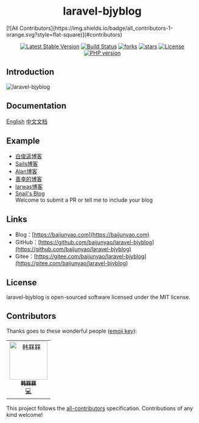 <h1 align="center">laravel-bjyblog</h1>
[![All Contributors](https://img.shields.io/badge/all_contributors-1-orange.svg?style=flat-square)](#contributors)
<p align="center">
    <a href="https://packagist.org/packages/baijunyao/laravel-bjyblog"><img alt="Latest Stable Version" src="https://img.shields.io/packagist/v/baijunyao/laravel-bjyblog.svg"/></a>
    <a href="https://travis-ci.com/baijunyao/laravel-bjyblog"><img alt="Build Status" src="https://travis-ci.com/baijunyao/laravel-bjyblog.svg?branch=master"/></a>
    <a href="https://github.com/baijunyao/laravel-bjyblog"><img alt="forks" src="https://img.shields.io/github/forks/baijunyao/laravel-bjyblog.svg"/></a>
    <a href="https://github.com/baijunyao/laravel-bjyblog"><img alt="stars" src="https://img.shields.io/github/stars/baijunyao/laravel-bjyblog.svg"/></a>
    <a href="https://github.com/baijunyao/laravel-bjyblog"><img alt="License" src="https://img.shields.io/github/license/baijunyao/laravel-bjyblog.svg"/></a>
    <a href="https://packagist.org/packages/baijunyao/laravel-bjyblog"><img alt="PHP version" src="https://img.shields.io/packagist/php-v/baijunyao/laravel-bjyblog.svg"/></a>
</p>


## Introduction

![laravel-bjyblog](https://baijunyao.com/uploads/article/20171210/5a2d533982e36.jpg)  

## Documentation
[English](https://baijunyao.com/docs/laravel-bjyblog/en) [中文文档](https://baijunyao.com/docs/laravel-bjyblog)  

## Example
- [白俊遥博客](https://baijunyao.com)  
- [Sails博客](https://smile.sails.site)  
- [Alan博客](http://blog.taobaoroom.cn)  
- [善幸的博客](https://lhyong.cn)  
- [larwas博客](https://www.larwas.com)  
- [Snail's Blog](https://www.snail-c.cn)    
Welcome to submit a PR or tell me to include your blog

## Links
- Blog：[https://baijunyao.com](https://baijunyao.com)   
- GitHub：[https://github.com/baijunyao/laravel-bjyblog](https://github.com/baijunyao/laravel-bjyblog)   
- Gitee：[https://gitee.com/baijunyao/laravel-bjyblog](https://gitee.com/baijunyao/laravel-bjyblog)   

## License
laravel-bjyblog is open-sourced software licensed under the MIT license.

## Contributors

Thanks goes to these wonderful people ([emoji key](https://allcontributors.org/docs/en/emoji-key)):

<!-- ALL-CONTRIBUTORS-LIST:START - Do not remove or modify this section -->
<!-- prettier-ignore -->
<table><tr><td align="center"><a href="https://www.hanjiaxin.com"><img src="https://avatars2.githubusercontent.com/u/27951114?v=4" width="100px;" alt="韩槑槑"/><br /><sub><b>韩槑槑</b></sub></a><br /><a href="https://github.com/baijunyao/laravel-bjyblog/commits?author=Han-MeiM" title="Code">💻</a></td></tr></table>

<!-- ALL-CONTRIBUTORS-LIST:END -->

This project follows the [all-contributors](https://github.com/all-contributors/all-contributors) specification. Contributions of any kind welcome!